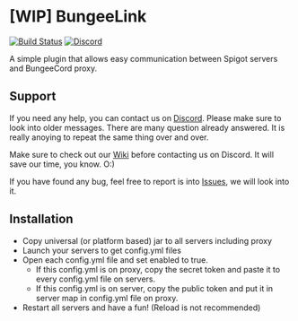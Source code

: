 # [WIP] BungeeLink
[![Build Status](https://ci.screamingsandals.org:443/job/BungeeLink/badge/icon?style=flat-square)](https://ci.screamingsandals.org:443/job/BungeeLink/)
[![Discord](https://img.shields.io/discord/582271436845219842?logo=discord)](https://discord.gg/4xB54Ts)

A simple plugin that allows easy communication between Spigot servers and BungeeCord proxy.

## Support
If you need any help, you can contact us on [Discord](https://discord.gg/4xB54Ts). Please make sure to look into older messages. There are many question already answered. It is really anoying to repeat the same thing over and over.

Make sure to check out our [Wiki](https://github.com/ScreamingSandals/BungeeLink/wiki) before contacting us on Discord. It will save our time, you know. O:)

If you have found any bug, feel free to report is into [Issues](https://github.com/ScreamingSandals/BungeeLink/issues), we will look into it.

## Installation
* Copy universal (or platform based) jar to all servers including proxy
* Launch your servers to get config.yml files
* Open each config.yml file and set enabled to true.
  * If this config.yml is on proxy, copy the secret token and paste it to every config.yml file on servers.
  * If this config.yml is on server, copy the public token and put it in server map in config.yml file on proxy.
* Restart all servers and have a fun! (Reload is not recommended)